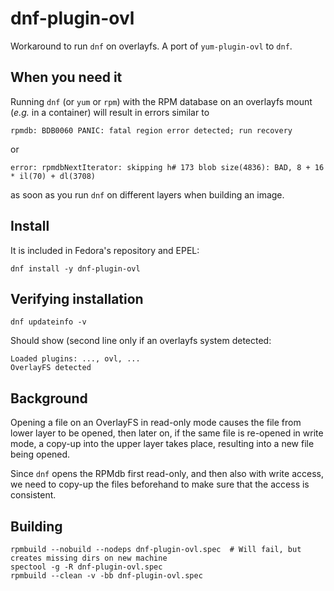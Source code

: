 # dnf-plugin-ovl
Workaround to run `dnf` on overlayfs. A port of `yum-plugin-ovl` to `dnf`.

## When you need it
Running `dnf` (or `yum` or `rpm`) with the RPM database on an overlayfs mount (_e.g._ in a container) will result in errors similar to
```
rpmdb: BDB0060 PANIC: fatal region error detected; run recovery
```
or
```
error: rpmdbNextIterator: skipping h# 173 blob size(4836): BAD, 8 + 16 * il(70) + dl(3708)
```
as soon as you run `dnf` on different layers when building an image.

## Install
It is included in Fedora's repository and EPEL:
```
dnf install -y dnf-plugin-ovl
```

## Verifying installation
```
dnf updateinfo -v
```
Should show (second line only if an overlayfs system detected:
```
Loaded plugins: ..., ovl, ...
OverlayFS detected
```

## Background
Opening a file on an OverlayFS in read-only mode causes the file from lower layer to be opened, then later on, if the same file is re-opened in write mode, a copy-up into the upper layer takes place, resulting into a new file being opened.

Since `dnf` opens the RPMdb first read-only, and then also with write access, we need to copy-up the files beforehand to make sure that the access is consistent.

## Building
```
rpmbuild --nobuild --nodeps dnf-plugin-ovl.spec  # Will fail, but creates missing dirs on new machine
spectool -g -R dnf-plugin-ovl.spec
rpmbuild --clean -v -bb dnf-plugin-ovl.spec
```

